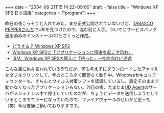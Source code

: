 +++
date = "2004-08-21T15:14:22+09:00"
draft = false
title = "Windows XP SP2 日本語版"
categories = ["program"]
+++

昨日の夜こっそりと入れてみた。まだ正式公開されていないけど、<a href="http://tabasco.pepper.jp/" title="TABASCO PEPPER">TABASCO PEPPERさんち</a>でURIを見つけたので、混む前に入手。ついでにサービスパック適用済みのインストールCDもさくっと作成。

<ul>
<li><a href="http://itpro.nikkeibp.co.jp/free/ITPro/OPINION/20040804/148175/" title="どうする？ Windows XP SP2">どうする？ Windows XP SP2</a></li>
<li><a href="http://www.itmedia.co.jp/news/articles/0403/08/news008.html" title="Windows XP SP2に「アプリケーションに障害を起こす恐れ」">Windows XP SP2に「アプリケーションに障害を起こす恐れ」</a></li>
<li><a href="http://japan.cnet.com/news/ent/story/0,2000047623,20070345,00.htm" title="IBM、Windows XP SP2の導入に「待った」--社内向けに通達">IBM、Windows XP SP2の導入に「待った」--社内向けに通達</a></li>
</ul>

こんな風に色々言われているSP2だが、何も考えずにダウンロードしたファイルをダブルクリックして、今のところ全く問題なく動作中。Windowsセキュリティセンターも、きちんとウイルス対策ソフトを認識しているし、設定そのままで動かなくなったアプリケーションもない。昨日の夜、たまたま<a href="http://www.ud.com/" title="UD Agent">UD Agent</a>のサーバがメンテナンス中で停止していたのだが、ちょうどデータを送信しようとしているところでエラーになっていたので、ファイアウォールのせいかと思った（笑）今は普通に動いておりますです。
